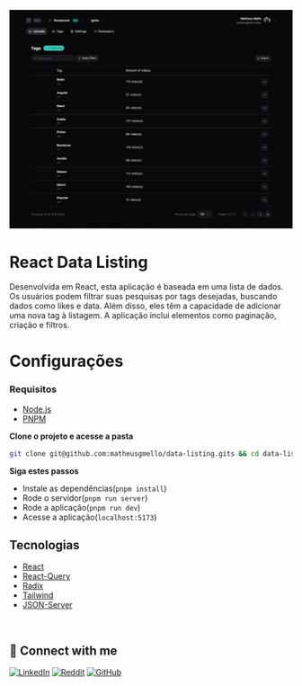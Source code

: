 ![Cover](.github/cover.png)

# React Data Listing

Desenvolvida em React, esta aplicação é baseada em uma lista de dados. Os usuários podem filtrar suas pesquisas por tags desejadas, buscando dados como likes e data. Além disso, eles têm a capacidade de adicionar uma nova tag à listagem. A aplicação inclui elementos como paginação, criação e filtros.

# Configurações 

### Requisitos
- [Node.js](https://nodejs.org/en/)
- [PNPM](https://pnpm.io/)

**Clone o projeto e acesse a pasta**

```bash
git clone git@github.com:matheusgmello/data-listing.gits && cd data-listing
```

**Siga estes passos**

- Instale as dependências(`pnpm install`)
- Rode o servidor(`pnpm run server`)
- Rode a aplicação(`pnpm run dev`)
- Acesse a aplicação(`localhost:5173`)

## Tecnologias 

- [React](https://react.dev/)
- [React-Query](https://tanstack.com/query/v3/)
- [Radix](https://www.radix-ui.com/)
- [Tailwind](https://tailwindcss.com/docs/installation)
- [JSON-Server](https://www.npmjs.com/package/json-server)

<!--START_SECTION:footer-->
<br />

## 🔗 Connect with me
[![LinkedIn](https://img.shields.io/badge/linkedin-%230077B5.svg?style=for-the-badge&logo=linkedin&logoColor=white)](https://linkedin.com/in/matheusgmello)
[![Reddit](https://img.shields.io/badge/Reddit-%23FF4500.svg?style=for-the-badge&logo=Reddit&logoColor=white)](https://www.reddit.com/user/math7zw)
[![GitHub](https://img.shields.io/badge/github-%23121011.svg?style=for-the-badge&logo=github&logoColor=white)](https://github.com/matheusgmello/)


<!--END_SECTION:footer-->
